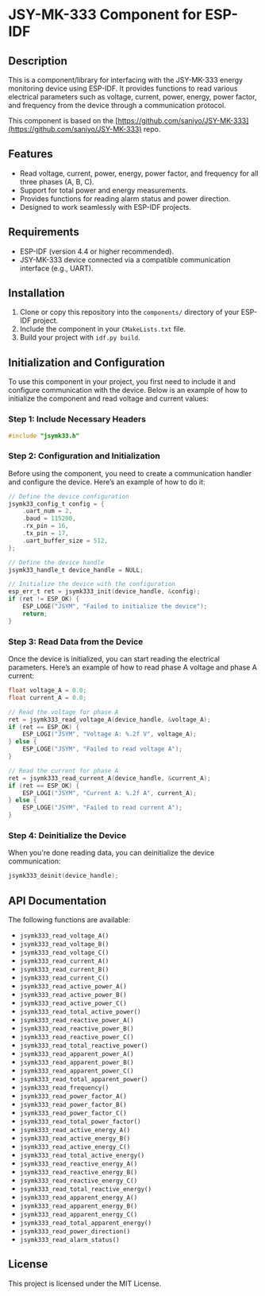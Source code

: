 # JSY-MK-333 Component for ESP-IDF

## Description

This is a component/library for interfacing with the JSY-MK-333 energy monitoring device using ESP-IDF. It provides functions to read various electrical parameters such as voltage, current, power, energy, power factor, and frequency from the device through a communication protocol.

This component is based on the [https://github.com/saniyo/JSY-MK-333](https://github.com/saniyo/JSY-MK-333) repo.

## Features
- Read voltage, current, power, energy, power factor, and frequency for all three phases (A, B, C).
- Support for total power and energy measurements.
- Provides functions for reading alarm status and power direction.
- Designed to work seamlessly with ESP-IDF projects.

## Requirements
- ESP-IDF (version 4.4 or higher recommended).
- JSY-MK-333 device connected via a compatible communication interface (e.g., UART).

## Installation
1. Clone or copy this repository into the `components/` directory of your ESP-IDF project.
2. Include the component in your `CMakeLists.txt` file.
3. Build your project with `idf.py build`.

## Initialization and Configuration

To use this component in your project, you first need to include it and configure communication with the device. Below is an example of how to initialize the component and read voltage and current values:

### Step 1: Include Necessary Headers

```cpp
#include "jsymk33.h"
```

### Step 2: Configuration and Initialization

Before using the component, you need to create a communication handler and configure the device. Here’s an example of how to do it:

```c
// Define the device configuration
jsymk33_config_t config = {
    .uart_num = 2, 
    .baud = 115200,
    .rx_pin = 16,
    .tx_pin = 17,
    .uart_buffer_size = 512,
};

// Define the device handle
jsymk33_handle_t device_handle = NULL;

// Initialize the device with the configuration
esp_err_t ret = jsymk333_init(device_handle, &config);
if (ret != ESP_OK) {
    ESP_LOGE("JSYM", "Failed to initialize the device");
    return;
}
```

### Step 3: Read Data from the Device

Once the device is initialized, you can start reading the electrical parameters. Here’s an example of how to read phase A voltage and phase A current:

```c
float voltage_A = 0.0;
float current_A = 0.0;

// Read the voltage for phase A
ret = jsymk333_read_voltage_A(device_handle, &voltage_A);
if (ret == ESP_OK) {
    ESP_LOGI("JSYM", "Voltage A: %.2f V", voltage_A);
} else {
    ESP_LOGE("JSYM", "Failed to read voltage A");
}

// Read the current for phase A
ret = jsymk333_read_current_A(device_handle, &current_A);
if (ret == ESP_OK) {
    ESP_LOGI("JSYM", "Current A: %.2f A", current_A);
} else {
    ESP_LOGE("JSYM", "Failed to read current A");
}
```

### Step 4: Deinitialize the Device

When you're done reading data, you can deinitialize the device communication:

```c
jsymk333_deinit(device_handle);
```

## API Documentation

The following functions are available:

- `jsymk333_read_voltage_A()`
- `jsymk333_read_voltage_B()` 
- `jsymk333_read_voltage_C()`
- `jsymk333_read_current_A()`
- `jsymk333_read_current_B()`
- `jsymk333_read_current_C()`
- `jsymk333_read_active_power_A()`
- `jsymk333_read_active_power_B()`
- `jsymk333_read_active_power_C()`
- `jsymk333_read_total_active_power()`
- `jsymk333_read_reactive_power_A()`
- `jsymk333_read_reactive_power_B()`
- `jsymk333_read_reactive_power_C()`
- `jsymk333_read_total_reactive_power()`
- `jsymk333_read_apparent_power_A()`
- `jsymk333_read_apparent_power_B()`
- `jsymk333_read_apparent_power_C()`
- `jsymk333_read_total_apparent_power()`
- `jsymk333_read_frequency()`
- `jsymk333_read_power_factor_A()`
- `jsymk333_read_power_factor_B()`
- `jsymk333_read_power_factor_C()`
- `jsymk333_read_total_power_factor()`
- `jsymk333_read_active_energy_A()`
- `jsymk333_read_active_energy_B()`
- `jsymk333_read_active_energy_C()`
- `jsymk333_read_total_active_energy()`
- `jsymk333_read_reactive_energy_A()`
- `jsymk333_read_reactive_energy_B()`
- `jsymk333_read_reactive_energy_C()`
- `jsymk333_read_total_reactive_energy()`
- `jsymk333_read_apparent_energy_A()`
- `jsymk333_read_apparent_energy_B()`
- `jsymk333_read_apparent_energy_C()`
- `jsymk333_read_total_apparent_energy()`
- `jsymk333_read_power_direction()`
- `jsymk333_read_alarm_status()`

## License

This project is licensed under the MIT License.
